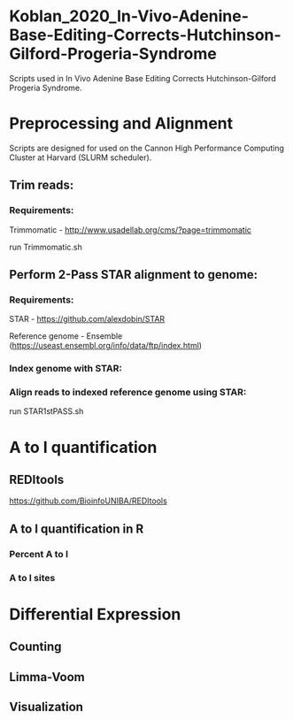 # Koblan_2020_In-Vivo-Adenine-Base-Editing-Corrects-Hutchinson-Gilford-Progeria-Syndrome
Scripts used in In Vivo Adenine Base Editing Corrects Hutchinson-Gilford Progeria Syndrome. 
 
# Preprocessing and Alignment 
Scripts are designed for used on the Cannon High Performance Computing Cluster at Harvard (SLURM scheduler).

## Trim reads:

### Requirements:

Trimmomatic - http://www.usadellab.org/cms/?page=trimmomatic

run Trimmomatic.sh

## Perform 2-Pass STAR alignment to genome:

### Requirements: 

STAR - https://github.com/alexdobin/STAR

Reference genome - Ensemble (https://useast.ensembl.org/info/data/ftp/index.html)

### Index genome with STAR: 

### Align reads to indexed reference genome using STAR:

run STAR1stPASS.sh

# A to I quantification

## REDItools

https://github.com/BioinfoUNIBA/REDItools

## A to I quantification in R 

### Percent A to I 

### A to I sites 

# Differential Expression

## Counting

## Limma-Voom

## Visualization


